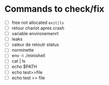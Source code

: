 # Commands to check/fix
- [ ] free not allocated `exit|ls`
- [ ] retour chariot apres crash
- [ ] variable environemenrt
- [ ] leaks
- [ ] valeur de retoutr status
- [ ] norminette
- [ ] env -i ./minishell
- [ ] cat | ls
- [ ] echo $PATH
- [ ] echo test>>file
- [ ] echo test >> file